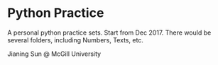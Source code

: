 # Python Practice
A personal python practice sets.
Start from Dec 2017. 
There would be several folders, including Numbers, Texts, etc. 

Jianing Sun 
@ McGill University
